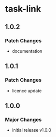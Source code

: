 # task-link

## 1.0.2

### Patch Changes

- documentation

## 1.0.1

### Patch Changes

- licence update

## 1.0.0

### Major Changes

- initial release v1.0.0
